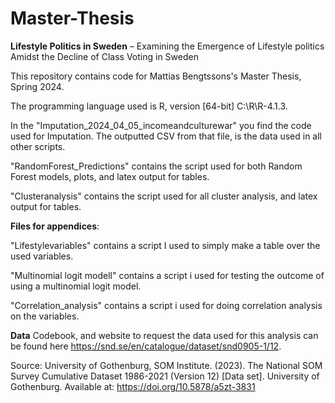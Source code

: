 # Master-Thesis

**Lifestyle Politics in Sweden** –
Examining the Emergence of Lifestyle politics Amidst the
Decline of Class Voting in Sweden

This repository contains code for Mattias Bengtssons's Master Thesis, Spring 2024. 

The programming language used is R, version [64-bit] C:\R\R-4.1.3. 

In the "Imputation_2024_04_05_incomeandculturewar" you find the code used for Imputation. The outputted CSV from that file, is the data used in all other scripts.

"RandomForest_Predictions" contains the script used for both Random Forest models, plots, and latex output for tables. 

"Clusteranalysis" contains the script used for all cluster analysis, and latex output for tables. 

**Files for appendices**:

"Lifestylevariables" contains a script I used to simply make a table over the used variables. 

"Multinomial logit modell" contains a script i used for testing the outcome of using a multinomial logit model. 

"Correlation_analysis" contains a script i used for doing correlation analysis on the variables. 

**Data**
Codebook, and website to request the data used for this analysis can be found here https://snd.se/en/catalogue/dataset/snd0905-1/12.

Source: University of Gothenburg, SOM Institute. (2023). The National SOM Survey Cumulative Dataset 1986-2021 (Version 12) [Data set]. University of Gothenburg. Available at: https://doi.org/10.5878/a5zt-3831
